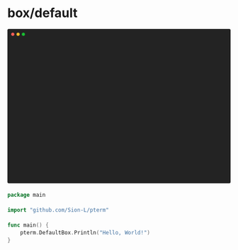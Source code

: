 # box/default

![Animation](animation.svg)

```go
package main

import "github.com/Sion-L/pterm"

func main() {
	pterm.DefaultBox.Println("Hello, World!")
}

```
